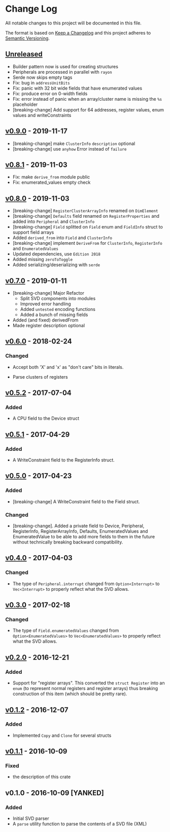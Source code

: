 # Change Log

All notable changes to this project will be documented in this file.

The format is based on [Keep a Changelog](http://keepachangelog.com/)
and this project adheres to [Semantic Versioning](http://semver.org/).

## [Unreleased]

- Builder pattern now is used for creating structures
- Peripherals are processed in parallel with `rayon`
- Serde now skips empty tags
- Fix: bug in `addressUnitBits`
- Fix: panic with 32 bit wide fields that have enumerated values
- Fix: produce error on 0-width fields
- Fix: error instead of panic when an array/cluster name is missing the `%s` placeholder
- [breaking-change] Add support for 64 addresses, register values, enum values and writeConstraints

## [v0.9.0] - 2019-11-17

- [breaking-change]  make `ClusterInfo` `description` optional
- [breaking-change]  use `anyhow` Error instead of `failure`

## [v0.8.1] - 2019-11-03

- Fix: make `derive_from` module public
- Fix: enumerated_values empty check

## [v0.8.0] - 2019-11-03

- [breaking-change]  `RegisterClusterArrayInfo` renamed on `DimElement`
- [breaking-change] `Defaults` field renamed on `RegisterProperties`
  and added into `Peripheral` and `ClusterInfo`
- [breaking-change] `Field` splitted on `Field` enum and `FieldInfo` struct
  to support field arrays
- Added `derived_from` into `Field` and `ClusterInfo`
- [breaking-change] implement `DeriveFrom` for `ClusterInfo`,
  `RegisterInfo` and `EnumeratedValues`
- Updated dependencies, use `Edition 2018`
- Added missing `zeroToToggle`
- Added serializing/deserializing with `serde`

## [v0.7.0] - 2019-01-11

- [breaking-change] Major Refactor
  - Split SVD components into modules
  - Improved error handling
  - Added `untested` encoding functions
  - Added a bunch of missing fields
- Added (and fixed) derivedFrom
- Made register description optional


## [v0.6.0] - 2018-02-24

### Changed

- Accept both 'X' and 'x' as "don't care" bits in literals.

- Parse clusters of registers

## [v0.5.2] - 2017-07-04

### Added

- A CPU field to the Device struct

## [v0.5.1] - 2017-04-29

### Added

- A WriteConstraint field to the RegisterInfo struct.

## [v0.5.0] - 2017-04-23

### Added

- [breaking-change] A WriteConstraint field to the Field struct.

### Changed

- [breaking-change]. Added a private field to Device, Peripheral, RegisterInfo,
  RegisterArrayInfo, Defaults, EnumeratedValues and EnumeratedValue to be able
  to add more fields to them in the future without technically breaking backward
  compatibility.

## [v0.4.0] - 2017-04-03

### Changed

- The type of `Peripheral.interrupt` changed from `Option<Interrupt>`
  to `Vec<Interrupt>` to properly reflect what the SVD allows.

## [v0.3.0] - 2017-02-18

### Changed

- The type of `Field.enumeratedValues` changed from `Option<EnumeratedValues>`
  to `Vec<EnumeratedValues>` to properly reflect what the SVD allows.

## [v0.2.0] - 2016-12-21

### Added

- Support for "register arrays". This converted the `struct Register` into an
  `enum` (to represent normal registers and register arrays) thus breaking
  construction of this item (which should be pretty rare).

## [v0.1.2] - 2016-12-07

### Added

- Implemented `Copy` and `Clone` for several structs

## [v0.1.1] - 2016-10-09

### Fixed

- the description of this crate

## v0.1.0 - 2016-10-09 [YANKED]

### Added

- Initial SVD parser
- A `parse` utility function to parse the contents of a SVD file (XML)

[Unreleased]: https://github.com/rust-embedded/svd/compare/v0.9.0...HEAD
[v0.9.0]: https://github.com/rust-embedded/svd/compare/v0.8.1...v0.9.0
[v0.8.1]: https://github.com/rust-embedded/svd/compare/v0.8.0...v0.8.1
[v0.8.0]: https://github.com/rust-embedded/svd/compare/v0.7.0...v0.8.0
[v0.7.0]: https://github.com/rust-embedded/svd/compare/v0.6.0...v0.7.0
[v0.6.0]: https://github.com/rust-embedded/svd/compare/v0.5.2...v0.6.0
[v0.5.2]: https://github.com/rust-embedded/svd/compare/v0.5.1...v0.5.2
[v0.5.1]: https://github.com/rust-embedded/svd/compare/v0.5.0...v0.5.1
[v0.5.0]: https://github.com/rust-embedded/svd/compare/v0.4.0...v0.5.0
[v0.4.0]: https://github.com/rust-embedded/svd/compare/v0.3.0...v0.4.0
[v0.3.0]: https://github.com/rust-embedded/svd/compare/v0.2.0...v0.3.0
[v0.2.0]: https://github.com/rust-embedded/svd/compare/v0.1.2...v0.2.0
[v0.1.2]: https://github.com/rust-embedded/svd/compare/v0.1.1...v0.1.2
[v0.1.1]: https://github.com/rust-embedded/svd/compare/v0.1.0...v0.1.1
